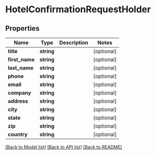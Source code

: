 # HotelConfirmationRequestHolder

## Properties
Name | Type | Description | Notes
------------ | ------------- | ------------- | -------------
**title** | **string** |  | [optional] 
**first_name** | **string** |  | [optional] 
**last_name** | **string** |  | [optional] 
**phone** | **string** |  | [optional] 
**email** | **string** |  | [optional] 
**company** | **string** |  | [optional] 
**address** | **string** |  | [optional] 
**city** | **string** |  | [optional] 
**state** | **string** |  | [optional] 
**zip** | **string** |  | [optional] 
**country** | **string** |  | [optional] 

[[Back to Model list]](../../README.md#documentation-for-models) [[Back to API list]](../../README.md#documentation-for-api-endpoints) [[Back to README]](../../README.md)

